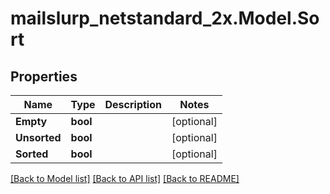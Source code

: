 # mailslurp_netstandard_2x.Model.Sort

## Properties

Name | Type | Description | Notes
------------ | ------------- | ------------- | -------------
**Empty** | **bool** |  | [optional] 
**Unsorted** | **bool** |  | [optional] 
**Sorted** | **bool** |  | [optional] 

[[Back to Model list]](../README#documentation-for-models) [[Back to API list]](../README#documentation-for-api-endpoints) [[Back to README]](../README)


